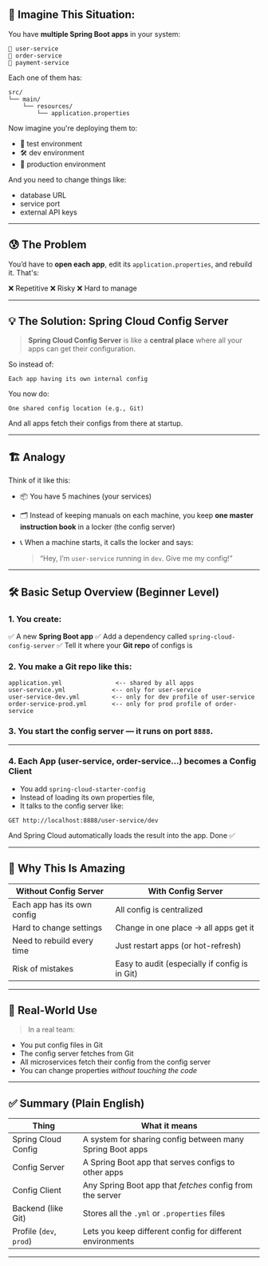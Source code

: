 ## 🧠 Imagine This Situation:

You have **multiple Spring Boot apps** in your system:

```
🧩 user-service
🧩 order-service
🧩 payment-service
```

Each one of them has:

```
src/
└── main/
    └── resources/
        └── application.properties
```

Now imagine you're deploying them to:

* 🧪 test environment
* 🛠️ dev environment
* 🚀 production environment

And you need to change things like:

* database URL
* service port
* external API keys

---

## 😰 The Problem

You’d have to **open each app**, edit its `application.properties`, and rebuild it.
That's:

❌ Repetitive
❌ Risky
❌ Hard to manage

---

## 💡 The Solution: Spring Cloud Config Server

> **Spring Cloud Config Server** is like a **central place** where all your apps can get their configuration.

So instead of:

```
Each app having its own internal config
```

You now do:

```
One shared config location (e.g., Git)
```

And all apps fetch their configs from there at startup.

---

## 🏗️ Analogy

Think of it like this:

* 📦 You have 5 machines (your services)
* 🗂️ Instead of keeping manuals on each machine, you keep **one master instruction book** in a locker (the config server)
* 📞 When a machine starts, it calls the locker and says:

  > “Hey, I’m `user-service` running in `dev`. Give me my config!”

---

## 🛠️ Basic Setup Overview (Beginner Level)

### 1. You create:

✅ A new **Spring Boot app**
✅ Add a dependency called `spring-cloud-config-server`
✅ Tell it where your **Git repo** of configs is

### 2. You make a **Git repo** like this:

```
application.yml               <-- shared by all apps
user-service.yml             <-- only for user-service
user-service-dev.yml         <-- only for dev profile of user-service
order-service-prod.yml       <-- only for prod profile of order-service
```

### 3. You start the config server — it runs on port `8888`.

---

### 4. Each App (user-service, order-service...) becomes a **Config Client**

* You add `spring-cloud-starter-config`
* Instead of loading its own properties file,
* It talks to the config server like:

```
GET http://localhost:8888/user-service/dev
```

And Spring Cloud automatically loads the result into the app. Done ✅

---

## 🧠 Why This Is Amazing

| Without Config Server       | With Config Server                             |
| --------------------------- | ---------------------------------------------- |
| Each app has its own config | All config is centralized                      |
| Hard to change settings     | Change in one place → all apps get it          |
| Need to rebuild every time  | Just restart apps (or hot-refresh)             |
| Risk of mistakes            | Easy to audit (especially if config is in Git) |

---

## 🧪 Real-World Use

> In a real team:

* You put config files in Git
* The config server fetches from Git
* All microservices fetch their config from the config server
* You can change properties *without touching the code*

---

## ✅ Summary (Plain English)

| Thing                   | What it means                                             |
| ----------------------- | --------------------------------------------------------- |
| Spring Cloud Config     | A system for sharing config between many Spring Boot apps |
| Config Server           | A Spring Boot app that serves configs to other apps       |
| Config Client           | Any Spring Boot app that *fetches* config from the server |
| Backend (like Git)      | Stores all the `.yml` or `.properties` files              |
| Profile (`dev`, `prod`) | Lets you keep different config for different environments |

---

